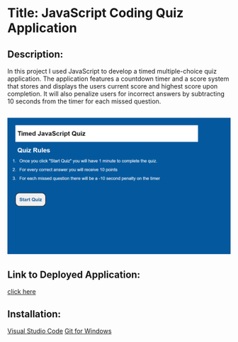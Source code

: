# Title: JavaScript Coding Quiz Application 

## Description: 
In this project I used JavaScript to develop a timed multiple-choice quiz application. The application features a countdown timer and a score system that stores and displays the users current score and highest score upon completion. It will also penalize users for incorrect answers by subtracting 10 seconds from the timer for each missed question.

## ![Deployed Application Screenshot](./assets/images/coding-quiz-screenshot.PNG)

## Link to Deployed Application: 
[click here](https://ccarroll929.github.io/coding-quiz/) 

## Installation: 
[Visual Studio Code](https://code.visualstudio.com/download)
[Git for Windows](https://gitforwindows.org/)